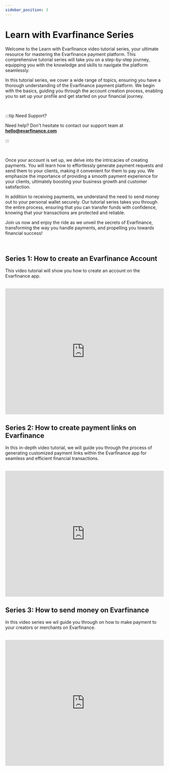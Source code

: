 ```yaml
---
sidebar_position: 3
---
```


# Learn with Evarfinance Series

Welcome to the Learn with Evarfinance video tutorial series, your ultimate resource for mastering the Evarfinance payment platform. This comprehensive tutorial series will take you on a step-by-step journey, equipping you with the knowledge and skills to navigate the platform seamlessly.

In this tutorial series, we cover a wide range of topics, ensuring you have a thorough understanding of the Evarfinance payment platform. We begin with the basics, guiding you through the account creation process, enabling you to set up your profile and get started on your financial journey.

<br/>

:::tip Need Support?

Need help? Don't hesitate to contact our support team at **hello@evarfinance.com**

:::

<br/>

Once your account is set up, we delve into the intricacies of creating payments. You will learn how to effortlessly generate payment requests and send them to your clients, making it convenient for them to pay you. We emphasize the importance of providing a smooth payment experience for your clients, ultimately boosting your business growth and customer satisfaction.

In addition to receiving payments, we understand the need to send money out to your personal wallet securely. Our tutorial series takes you through the entire process, ensuring that you can transfer funds with confidence, knowing that your transactions are protected and reliable.

Join us now and enjoy the ride as we unveil the secrets of Evarfinance, transforming the way you handle payments, and propelling you towards financial success!

<br/>

## Series 1: How to create an Evarfinance Account

This video tutorial will show you how to create an account on the Evarfinance app.

<br/>

<iframe width="100%" height="400" src="https://www.youtube.com/embed/vdAji00SFxs" title="YouTube video player" frameborder="0" allow="accelerometer; autoplay; clipboard-write; encrypted-media; gyroscope; picture-in-picture; web-share" allowfullscreen></iframe>

<br/>

## Series 2: How to create payment links on Evarfinance

In this in-depth video tutorial, we will guide you through the process of generating customized payment links within the Evarfinance app for seamless and efficient financial transactions.

<br/>

<iframe width="100%" height="400" src="https://www.youtube.com/embed/zQCKTgRsxGw" title="YouTube video player" frameborder="0" allow="accelerometer; autoplay; clipboard-write; encrypted-media; gyroscope; picture-in-picture; web-share" allowfullscreen></iframe>

<br/>

## Series 3: How to send money on Evarfinance

In this video series we wil guide you through on how to make payment to your creators or merchants on Evarfinance.

<br/>

<iframe width="100%" height="400" src="https://www.youtube.com/embed/ZMkvny49q1A" title="YouTube video player" frameborder="0" allow="accelerometer; autoplay; clipboard-write; encrypted-media; gyroscope; picture-in-picture; web-share" allowfullscreen></iframe>

<br/>
